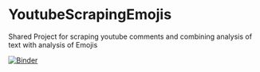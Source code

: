 # YoutubeScrapingEmojis

Shared Project for scraping youtube comments and combining analysis of text with analysis of Emojis

[![Binder](https://notebooks.gesis.org/binder/badge.svg)](https://notebooks.gesis.org/binder/v2/gh/JuKo007/YoutubeScrapingEmojis/master)

